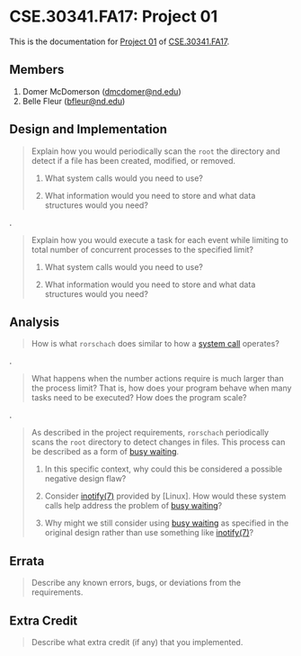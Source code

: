 CSE.30341.FA17: Project 01
==========================

This is the documentation for [Project 01] of [CSE.30341.FA17].

[Project 01]:       https://www3.nd.edu/~pbui/teaching/cse.30341.fa17/project01.html
[CSE.30341.FA17]:   https://www3.nd.edu/~pbui/teaching/cse.30341.fa17/

Members
-------

1. Domer McDomerson (dmcdomer@nd.edu)
2. Belle Fleur (bfleur@nd.edu)

Design and Implementation
-------------------------

> Explain how you would periodically scan the `root` the directory and detect
> if a file has been created, modified, or removed.
>
>   1. What system calls would you need to use?
>
>   2. What information would you need to store and what data structures would
>      you need?

.

> Explain how you would execute a task for each event while limiting to total
> number of concurrent processes to the specified limit?
>
>   1. What system calls would you need to use?
>
>   2. What information would you need to store and what data structures would
>      you need?

Analysis
--------

> How is what `rorschach` does similar to how a [system call] operates?

.

> What happens when the number actions require is much larger than the process
> limit?  That is, how does your program behave when many tasks need to be
> executed?  How does the program scale?

.

> As described in the project requirements, `rorschach` periodically scans the
> `root` directory to detect changes in files.  This process can be described
> as a form of [busy waiting].
>
>   1. In this specific context, why could this be considered a possible
>      negative design flaw?
>
>   2. Consider [inotify(7)] provided by [Linux].  How would these system calls
>      help address the problem of [busy waiting]?
>
>   3. Why might we still consider using [busy waiting] as specified in the
>      original design rather than use something like [inotify(7)]?

[busy waiting]: https://en.wikipedia.org/wiki/Busy_waiting
[system call]:  https://en.wikipedia.org/wiki/System_call
[inotify(7)]:   http://man7.org/linux/man-pages/man7/inotify.7.html

Errata
------

> Describe any known errors, bugs, or deviations from the requirements.

Extra Credit
------------

> Describe what extra credit (if any) that you implemented.
